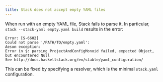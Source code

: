 ```yaml
---
title: Stack does not accept empty YAML files
---
```


When run with an empty YAML file, Stack fails to parse it. In particular, `stack --stack-yaml empty.yaml build` results in the error:
```
Error: [S-6602]
Could not parse '/PATH/TO/empty.yaml':
Aeson exception:
Error in $: parsing ProjectAndConfigMonoid failed, expected Object, but encountered Null
See http://docs.haskellstack.org/en/stable/yaml_configuration/
```

This can be fixed by specifying a resolver, which is the minimal `stack.yaml` configuration.
